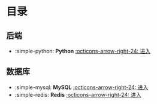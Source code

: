 # 目录

## 后端

<div class="grid cards" markdown>

- :simple-python: __Python__ [:octicons-arrow-right-24: 进入](./articles/Python/index.md)

</div>

## 数据库

<div class="grid cards" markdown>

- :simple-mysql: __MySQL__ [:octicons-arrow-right-24: 进入](./articles/DataBase/MySQL/index.md)
- :simple-redis: __Redis__ [:octicons-arrow-right-24: 进入](./articles/DataBase/Redis/index.md)

</div>

